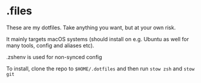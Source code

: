 # .files

These are my dotfiles. Take anything you want, but at your own risk.

It mainly targets macOS systems (should install on e.g. Ubuntu as well for many tools, config and aliases etc).

.zshenv is used for non-synced config

To install, clone the repo to `$HOME/.dotfiles` and then run `stow zsh` and `stow git`
